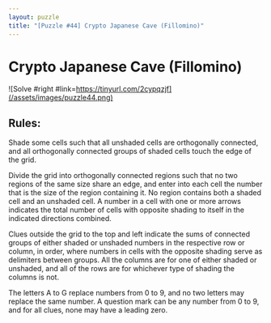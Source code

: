 ```yaml
---
layout: puzzle
title: "[Puzzle #44] Crypto Japanese Cave (Fillomino)"
---
```


# Crypto Japanese Cave (Fillomino)

![Solve #right #link=https://tinyurl.com/2cypqzjf](/assets/images/puzzle44.png)

## Rules:

Shade some cells such that all unshaded cells are orthogonally connected, and all orthogonally connected groups of shaded cells touch the edge of the grid.

Divide the grid into orthogonally connected regions such that no two regions of the same size share an edge, and enter into each cell the number that is the size of the region containing it. No region contains both a shaded cell and an unshaded cell. A number in a cell with one or more arrows indicates the total number of cells with opposite shading to itself in the indicated directions combined.

Clues outside the grid to the top and left indicate the sums of connected groups of either shaded or unshaded numbers in the respective row or column, in order, where numbers in cells with the opposite shading serve as delimiters between groups. All the columns are for one of either shaded or unshaded, and all of the rows are for whichever type of shading the columns is not.

The letters A to G replace numbers from 0 to 9, and no two letters may replace the same number. A question mark can be any number from 0 to 9, and for all clues, none may have a leading zero. 
